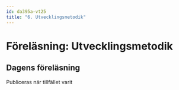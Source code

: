 ```yaml
---
id: da395a-vt25
title: "6. Utvecklingsmetodik"
---
```


# Föreläsning: Utvecklingsmetodik

## Dagens föreläsning

Publiceras när tillfället varit

<!--

[Dagens föresläsningspresentation finns här i PDF-format](../../assets/pdf/Utvecklingsmetodik_da395a.pdf)

Ytterligare [information om Gitflow](../../assets/pdf/Gitflow_da395a.pdf) finns här.

[Dagens exempel](../../assets/kod/Utvecklingsmetodik_demon_da395a.zip)

## Relevanta länkar

- [GitFlow](https://nvie.com/posts/a-successful-git-branching-model/)
- [GitHub Flow](https://githubflow.github.io/)

-->